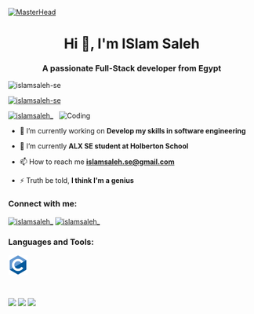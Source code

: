 [![MasterHead](https://firebasestorage.googleapis.com/v0/b/flexi-coding.appspot.com/o/dempgi7-520f8d5f-63d4-4453-8822-dbc149ae27f8.gif?alt=media&token=91c0c7b2-93c3-4029-b011-1a8703c5730d)](https://rishavchanda.io)

<h1 align="center">Hi 👋, I'm ISlam Saleh</h1>
<h3 align="center">A passionate Full-Stack developer from Egypt</h3>


<p align="left"> <img src="https://komarev.com/ghpvc/?username=islamsaleh-se&label=Profile%20views&color=0e75b6&style=flat" alt="islamsaleh-se" /> </p>

<p align="left"> <a href="https://github.com/ryo-ma/github-profile-trophy"><img src="https://github-profile-trophy.vercel.app/?username=islamsaleh-se" alt="islamsaleh-se" /></a> </p>
<img align="right" alt="Coding" width="400" src="https://cdn.dribbble.com/users/1162077/screenshots/3848914/programmer.gif">

<p align="left"> <a href="https://twitter.com/islamsaleh_" target="blank"><img src="https://img.shields.io/twitter/follow/islamsaleh_?logo=twitter&style=for-the-badge" alt="islamsaleh_" /></a> </p>

- 🔭 I’m currently working on **Develop my skills in software engineering**

- 🌱 I’m currently **ALX SE student at Holberton School**

- 📫 How to reach me **islamsaleh.se@gmail.com**

- ⚡ Truth be told, **I think I'm a genius**

<h3 align="left">Connect with me:</h3>
<p align="left">
<a href="https://twitter.com/islamsaleh_" target="blank"><img align="center" src="https://raw.githubusercontent.com/rahuldkjain/github-profile-readme-generator/master/src/images/icons/Social/twitter.svg" alt="islamsaleh_" height="30" width="40" /></a>
<a href="https://instagram.com/islamsaleh_" target="blank"><img align="center" src="https://raw.githubusercontent.com/rahuldkjain/github-profile-readme-generator/master/src/images/icons/Social/instagram.svg" alt="islamsaleh_" height="30" width="40" /></a>
</p>

<h3 align="left">Languages and Tools:</h3>
<p align="left"> <a href="https://www.cprogramming.com/" target="_blank" rel="noreferrer"> <img src="https://raw.githubusercontent.com/devicons/devicon/master/icons/c/c-original.svg" alt="c" width="40" height="40"/> </a> </p>

<br/>

![](https://github-readme-stats.vercel.app/api?username=islamsaleh-se&theme=shades-of-purple&hide_border=true&include_all_commits=true&count_private=false)
![](https://github-readme-streak-stats.herokuapp.com/?user=islamsaleh-se&theme=shades-of-purple&hide_border=true)
![](https://github-readme-stats.vercel.app/api/top-langs/?username=islamsaleh-se&theme=shades-of-purple&hide_border=true&include_all_commits=true&count_private=false&layout=compact)
